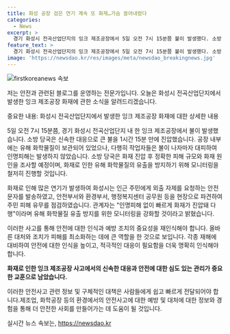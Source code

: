 ```yaml
---
title: 화성 공장 검은 연기 계속 또 화재…가슴 쓸어내렸다
categories:
  - News
excerpt: >
  경기 화성시 전곡산업단지의 잉크 제조공장에서 5일 오전 7시 15분쯤 불이 발생했다. 소방 당국의 신속한 대응으로 오전 8시 30분에는 큰 불을 제압했다. 화재로부터 생명피해는 없었으며, 해당 공장은 화학물질을 보관하는 동으로 조사가 예정되어 있다. 해당 화재로 인하여 인근 주민에게 안전 문자가 전송되고, 관련 당국과 공무원이 현장을 점검하고 있다.
feature_text: >
  경기 화성시 전곡산업단지의 잉크 제조공장에서 5일 오전 7시 15분쯤 불이 발생했다. 소방 당국의 신속한 대응으로 오전 8시 30분에는 큰 불을 제압했다. 화재로부터 생명피해는 없었으며, 해당 공장은 화학물질을 보관하는 동으로 조사가 예정되어 있다. 해당 화재로 인하여 인근 주민에게 안전 문자가 전송되고, 관련 당국과 공무원이 현장을 점검하고 있다.
image: 'https://newsdao.kr/res/images/meta/newsdao_breakingnews.jpg'
---
```


<p><img src="https://newsdao.kr/res/images/meta/newsdao_breakingnews.jpg" alt="firstkoreanews 속보" /></p>

<p>저는 안전과 관련된 블로그를 운영하는 전문가입니다. 오늘은 화성시 전곡산업단지에서 발생한 잉크 제조공장 화재에 관한 소식을 알려드리겠습니다. </p>

<p>중요한 내용: 화성시 전곡산업단지에서 발생한 잉크 제조공장 화재에 대한 상세한 내용</p>

<p>5일 오전 7시 15분쯤, 경기 화성시 전곡산업단지 내 한 잉크 제조공장에서 불이 발생했습니다. 소방 당국은 신속한 대응으로 큰 불을 1시간 15분 만에 진압했습니다. 공장 내부에는 유해 화학물질이 보관되어 있었으나, 다행히 작업자들은 불이 나자마자 대피하여 인명피해는 발생하지 않았습니다. 소방 당국은 화재 진압 후 정확한 피해 규모와 화재 원인을 조사할 예정이며, 화재로 인한 유해 화학물질의 유출을 방지하기 위해 모니터링을 철저히 진행할 것입니다.</p>

<p>화재로 인해 많은 연기가 발생하여 화성시는 인근 주민에게 외출 자제를 요청하는 안전 문자를 발송하였고, 안전부서와 환경부서, 행정복지센터 공무원 등을 현장으로 파견하여 주민 피해 유무를 점검하였습니다. 관계자는 "인명피해 없이 빠르게 화재가 진압돼 다행"이라며 유해 화학물질 유출 방지를 위한 모니터링을 강화할 것이라고 밝혔습니다.</p>

<p>이러한 사고를 통해 안전에 대한 인식과 예방 조치의 중요성을 재인식해야 합니다. 올바른 대처와 조치가 피해를 최소화하는 데에 큰 역할을 한 것으로 보입니다. 각종 재해에 대비하여 안전에 대한 인식을 높이고, 적극적인 대응이 필요함을 더욱 명확히 인식해야 합니다. </p>

<p><strong>화재로 인한 잉크 제조공장 사고에서의 신속한 대응과 안전에 대한 심도 있는 관리가 중요한 교훈으로 남았습니다.</strong></p>

<p>이러한 안전사고 관련 정보 및 구체적인 대책은 사람들에게 쉽고 빠르게 전달되어야 합니다.제조업, 화학공장 등의 환경에서의 안전사고에 대한 예방 및 대처에 대한 정보와 경험을 통해 더 안전한 사회를 만들어가는 데 도움이 될 것입니다.</p>
실시간 뉴스 속보는, <a href="https://newsdao.kr" rel="dofollow">https://newsdao.kr</a>


